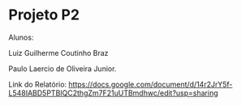 # Projeto P2

Alunos:

Luiz Guilherme Coutinho Braz

Paulo Laercio de Oliveira Junior.

Link do Relatório: https://docs.google.com/document/d/14r2JrY5f-L548IABD5PTBIQC2thgZm7F21uUTBmdhwc/edit?usp=sharing
